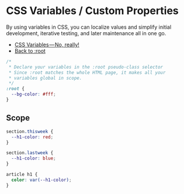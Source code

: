 # CSS Variables / Custom Properties

By using variables in CSS, you can localize values and simplify initial development, iterative testing, and later maintenance all in one go.

* [CSS Variables — No, really!](https://medium.com/dev-channel/css-variables-no-really-76f8c91bd34e)
* [Back to :root](http://simurai.com/blog/2015/09/09/back-to-the-roots)

```css
/*
 * Declare your variables in the :root pseudo-class selector
 * Since :root matches the whole HTML page, it makes all your
 * variables global in scope.
 */
:root {
  --bg-color: #fff;
}
```

## Scope

```css
section.thisweek {
  --h1-color: red;
}

section.lastweek {
  --h1-color: blue;
}

article h1 {
  color: var(--h1-color);
}
```